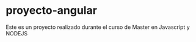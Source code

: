 # proyecto-angular

Este es un proyecto realizado durante el curso de Master en Javascript y NODEJS
